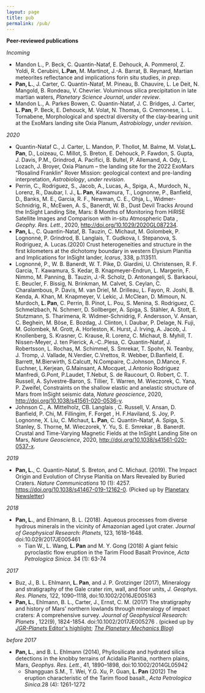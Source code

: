 ```yaml
---
layout: page
title: pub
permalink: /pub/
---
```

**Peer-reviewed publications**

*Incoming* 
- Mandon L., P. Beck, C. Quantin-Nataf, E. Dehouck, A. Pommerol, Z. Yoldi, R. Cerubini, **L.Pan**, M. Martinot, J.-A. Barrat, B. Reynard, Martian meteorites reflectance and implications forin situ studies, *in prep*.
- **Pan, L.**, J. Carter, C. Quantin-Nataf, M. Pineau, B. Chauvire, L. Le Deit, N. Mangold, B. Rondeau, V. Chevrier. Voluminous silica precipitation in late martian waters, *Planetary Science Journal*, *under review*.
 - Mandon L., A. Parkes Bowen, C. Quantin-Nataf, J. C. Bridges, J. Carter, **L. Pan**, P. Beck, E. Dehouck, M. Volat, N. Thomas, G. Cremonese, L. L. Tornabene, Morphological and spectral diversity of the clay-bearing unit at the ExoMars landing site Oxia Planum, *Astrobiology*, *under revision*.
 
*2020*
  - Quantin-Nataf C., J. Carter, L. Mandon, P. Thollot, M. Balme, M. Volat,**L. Pan**, D., Loizeau, C. Millot, S. Breton, E. Dehouck, P. Fawdon, S. Gupta, J. Davis, P.M., Grindrod, A. Pacifici, B. Bultel, P. Allemand, A. Ody, L. Lozach, J. Broyer,  Oxia Planum – the landing site for the 2022 ExoMars “Rosalind Franklin” Rover Mission: geological context and pre-landing interpretation,  *Astrobiology*, *under revision*.
   - Perrin, C., Rodriguez, S., Jacob, A., Lucas, A., Spiga, A., Murdoch, N., Lorenz, R., Daubar, I. J., **L. Pan**, Kawamura, T., Lognonne, P., Banfield, D., Banks, M. E., Garcia, R. F., Newman, C. E., Ohja, L., Widmer-Schnidrig, R., McEwen, A. S., Banerdt, W. B., Dust Devil Tracks Around the InSight Landing Site, Mars: 8 Months of Monitoring from HiRISE Satellite Images and Comparison with in-situ Atmospheric Data , *Geophy. Res. Lett.*, 2020, http://doi.org/10.1029/2020GL087234.
  - **Pan, L.**,  C. Quantin-Nataf, B. Tauzin, C. Michaut, M. Golombek, P. Lognonné, P. Grindrod, B. Langlais, T. Gudkova, I. Stepanova, S. Rodriguez, A. Lucas.(2020) Crust heterogeneities and structure in the first kilometers at the dichotomy boundary in western Elysium Planitia and Implications for InSight lander, *Icarus*, 338, p.113511. 
   - Lognonné, P., W. B. Banerdt,  W. T. Pike, D. Giardini, U. Christensen, R. F. Garcia, T. Kawamura, S. Kedar, B.  Knapmeyer-Endrun, L. Margerin, F. Nimmo, M. Panning, B. Tauzin, J.-R. Scholz, D. Antonangeli, S. Barkaoui, E. Beucler, F.  Bissig, N. Brinkman, M. Calvet, S. Ceylan, C. Charalambous, P. Davis, M. van Driel, M. Drilleau, L. Fayon, R. Joshi, B. Kenda, A. Khan, M. Knapmeyer, V. Lekic, J. McClean, D. Mimoun, N. Murdoch, **L. Pan**, C. Perrin, B. Pinot, L. Pou, S. Menina, S. Rodriguez, C. Schmelzbach, N. Schmerr, D. Sollberger, A. Spiga, S. Stähler, A. Stott, E. Stutzmann, S. Tharimena, R. Widmer-Schnidrig, F. Andersson, V. Ansan, C. Beghein, M. Böse, E. Bozdag, J. Clinton, I. Daubar, P. Delage, N. Fuji, M. Golombek, M. Grott, A. Horleston, K. Hurst, J. Irving, A. Jacob, J. Knollenberg, S. Krasner, C. Krause, R. Lorenz, C. Michaut, B. Myhill, T. Nissen-Meyer, J. ten Pierick, A.-C..Plesa, C. Quantin-Nataf, J. Robertsson, L. Rochas, M. Schimmel, S. Smrekar, T. Spohn, N. Teanby, J. Tromp, J. Vallade, N.Verdier, C.Vrettos, R. Webber, D.Banfield, E. Barrett, M.Bierwirth, S.Calcutt, N.Compaire, C.Johnson, D.Mance, F. Euchner, L.Kerjean, G.Mainsant, A.Mocquet, J.Antonio Rodriguez Manfredi, G.Pont, P.Laudet, T.Nebut, S. de Raucourt, O. Robert, C. T. Russell, A. Sylvestre-Baron, S. Tillier, T. Warren, M. Wieczorek, C. Yana, P. Zweifel, Constraints on the shallow elastic and anelastic structure of Mars from InSight seismic data, *Nature geoscience*, 2020, http://doi.org/10.1038/s41561-020-0536-y.
   -  Johnson C., A. Mittelholz, CB. Langlais , C. Russell, V. Ansan, D. Banfield, P. Chi, M. Fillingim, F. Forget , H. F.Haviland, S. Joy, P. Lognonne, X. Liu, C. Michaut, **L. Pan**, C. Quantin-Nataf, A. Spiga, S. Stanley, S. Thorne, M. Wieczorek, Y. Yu, S. E. Smrekar , B. Banerdt. Crustal and Time-Varying Magnetic Fields at the InSight Landing Site on Mars, *Nature Geoscience*, 2020, http://doi.org/10.1038/s41561-020-0537-x.
   
*2019*  
   - **Pan, L.**,  C. Quantin-Nataf, S. Breton, and C. Michaut. (2019). The Impact Origin and Evolution of Chryse Planitia on Mars Revealed by Buried Craters. *Nature Communications* 10 (1): 4257. https://doi.org/10.1038/s41467-019-12162-0. (Picked up by [Planetary Newsletter](https://www.lpi.usra.edu/planetary_news/2019/09/24/revisiting-the-impact-origin-of-chryse-planitia-on-mars))
   
*2018*
- **Pan, L.**,  and Ehlmann, B. L. (2018). Aqueous processes from diverse hydrous minerals in the vicinity of Amazonian aged Lyot crater. *Journal of Geophysical Research: Planets*, 123, 1618–1648. doi:10.029/2017JE005461
   - Tian W., L. Wang, **L. Pan** and M. Y. Gong (2018) A giant felsic pyroclastic flow eruption in the Tarim Flood Basalt Province, *Acta Petrologica Sinica*. 34 (1): 63-74
   
 *2017*
  - Buz, J., B. L. Ehlmann, **L. Pan**, and J. P. Grotzinger (2017), Mineralogy and stratigraphy of the Gale crater rim, wall, and floor units, *J. Geophys. Res. Planets*, 122, 1090–1118,  doi:10.1002/2016JE005163
  - **Pan, L.**,  Ehlmann, B. L., Carter, J., Ernst, C. M. (2017) The stratigraphy and history of Mars\' northern lowlands through mineralogy of impact craters: A comprehensive survey. *Journal of Geophysical Research: Planets* , 122(9), 1824-1854. doi:10.1002/2017JE005276 . (picked up by [*JGR-Planets* Editor's highlight](https://agupubs.onlinelibrary.wiley.com/article/10.1002/2017JE005276/editor-highlight/10.5555/MIG-HO.820e67dd-1535-4d37-ae36-cef31cc4b0fa); [*The Planetary Mechanics Blog*](http://planetary-mechanics.com/2017/09/17/the-lowlands-of-mars/))
 
 *before 2017*
- **Pan, L.**,  and B. L. Ehlmann (2014), Phyllosilicate and hydrated silica detections in the knobby terrains of Acidalia Planitia, northern plains, Mars, *Geophys. Res. Lett.*, 41, 1890–1898, doi:10.1002/2014GL05942
   - Shangguan S.M., T. Wei, Y.G. Xu, P. Guan, **L. Pan** (2012) The eruption characteristic of the Tarim flood basalt., *Acta Petrologica Sinica*.28 (4): 1261-1272

